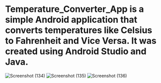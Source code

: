 # Temperature_Converter_App is a simple Android application that converts temperatures like Celsius to  Fahrenheit and Vice Versa. It was created using Android Studio and Java.
 
 
![Screenshot (134)](https://github.com/anu5priya7/Temperature_Converter_App/assets/91409337/78c1136a-5795-4d16-9d30-f1e9425d6e29)
![Screenshot (135)](https://github.com/anu5priya7/Temperature_Converter_App/assets/91409337/8bc0aed5-5cf2-43bf-b3f1-7f2eeeb4d53a)
![Screenshot (136)](https://github.com/anu5priya7/Temperature_Converter_App/assets/91409337/b94249b2-7a2d-4dc2-b242-b8da31267df2)
